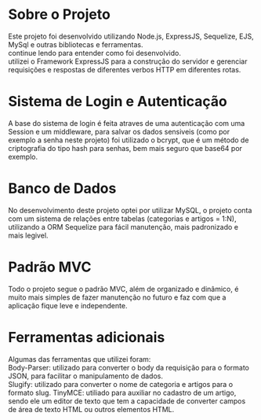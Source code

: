 <h1> Sobre o Projeto </h1>
Este projeto foi desenvolvido utilizando Node.js, ExpressJS, Sequelize, EJS, MySql e outras bibliotecas e ferramentas. <br>continue lendo para entender como foi desenvolvido.
<br>
utilizei o Framework ExpressJS para a construção do servidor e gerenciar requisições e respostas de diferentes verbos HTTP em diferentes rotas.

<h1> Sistema de Login e Autenticação </h1>
A base do sistema de login é feita atraves de uma autenticação com uma Session e um middleware, para salvar os dados sensiveis (como por exemplo a senha neste projeto) foi utilizado o bcrypt, que é um método de criptografia do tipo hash para senhas, bem mais seguro que base64 por exemplo.

<h1> Banco de Dados </h1> 
No desenvolvimento deste projeto optei por utilizar MySQL, o projeto conta com um sistema de relações entre tabelas (categorias e artigos = 1:N), utilizando a ORM Sequelize para fácil manutenção, mais padronizado e mais legivel.

<h1> Padrão MVC </h1>
Todo o projeto segue o padrão MVC, além de organizado e dinâmico, é muito mais simples de fazer manutenção no futuro e faz com que a aplicação fique leve e independente.

<h1> Ferramentas adicionais </h1>
Algumas das ferramentas que utilizei foram: <br>
Body-Parser: utilizado para converter o body da requisição para o formato JSON, para facilitar o manipulamento de dados. <br>
Slugify: utilizado para converter o nome de categoria e artigos para o formato slug.
TinyMCE: utiliado para auxiliar no cadastro de um artigo, sendo ele um editor de texto que tem a capacidade de converter campos de área de texto HTML ou outros elementos HTML.
